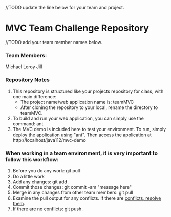 //TODO update the line below for your team and project.
# MVC Team Challenge Repository

//TODO add your team member names below.
### Team Members:
Michael
Leroy
Jill

### Repository Notes
1. This repository is structured like your projects repository for class, with one main difference:
    * The project name/web application name is: teamMVC
    * After cloning the repository to your local, rename the directory to teamMVC.
2. To build and run your web application, you can simply use the command: ant
3. The MVC demo is included here to test your environment. To run, simply deploy the application using "ant". Then access the application at http://localhost/java112/mvc-demo


### When working in a team environment, it is very important to follow this workflow:
1. Before you do any work: git pull
2. Do a little work
3. Add any changes: git add .
4. Commit those changes: git commit -am "message here"
3. Merge in any changes from other team members: git pull
4. Examine the pull output for any conflicts. If there are [conflicts, resolve them](handlingConflicts.md).
5. If there are no conflicts: git push.



